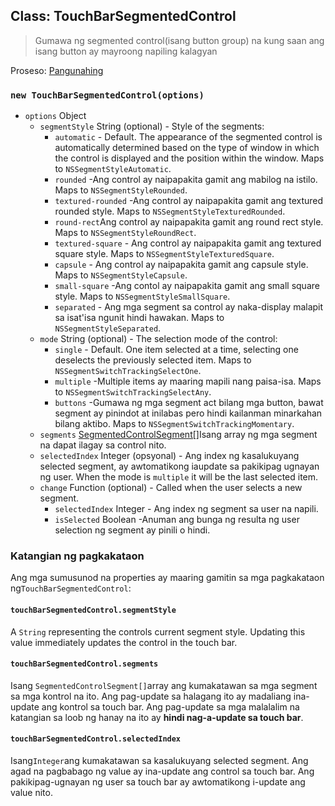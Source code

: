 ## Class: TouchBarSegmentedControl

> Gumawa ng segmented control(isang button group) na kung saan ang isang button ay mayroong napiling kalagyan

Proseso: [Pangunahing](../tutorial/application-architecture.md#main-and-renderer-processes)

### `new TouchBarSegmentedControl(options)`

* `options` Object
  * `segmentStyle` String (optional) - Style of the segments:
    * `automatic` - Default. The appearance of the segmented control is automatically determined based on the type of window in which the control is displayed and the position within the window. Maps to `NSSegmentStyleAutomatic`.
    * `rounded` -Ang control ay naipapakita gamit ang mabilog na istilo. Maps to `NSSegmentStyleRounded`.
    * `textured-rounded` -Ang control ay naipapakita gamit ang textured rounded style. Maps to `NSSegmentStyleTexturedRounded`.
    * `round-rect`Ang control ay naipapakita gamit ang round rect style. Maps to `NSSegmentStyleRoundRect`.
    * `textured-square` - Ang control ay naipapakita gamit ang textured square style. Maps to `NSSegmentStyleTexturedSquare`.
    * `capsule` - Ang control ay naipapakita gamit ang capsule style. Maps to `NSSegmentStyleCapsule`.
    * `small-square` -Ang contol ay naipapakita gamit ang small square style. Maps to `NSSegmentStyleSmallSquare`.
    * `separated` - Ang mga segment sa control ay naka-display malapit sa isat'isa ngunit hindi hawakan. Maps to `NSSegmentStyleSeparated`.
  * `mode` String (optional) - The selection mode of the control:
    * `single` - Default. One item selected at a time, selecting one deselects the previously selected item. Maps to `NSSegmentSwitchTrackingSelectOne`.
    * `multiple` -Multiple items ay maaring mapili nang paisa-isa. Maps to `NSSegmentSwitchTrackingSelectAny`.
    * `buttons` -Gumawa ng mga segment act bilang mga button, bawat segment ay pinindot at inilabas pero hindi kailanman minarkahan bilang aktibo. Maps to `NSSegmentSwitchTrackingMomentary`.
  * `segments` [SegmentedControlSegment[]](structures/segmented-control-segment.md)Isang array ng mga segment na dapat ilagay sa control nito.
  * `selectedIndex` Integer (opsyonal) - Ang index ng kasalukuyang selected segment, ay awtomatikong iaupdate sa pakikipag ugnayan ng user. When the mode is `multiple` it will be the last selected item.
  * `change` Function (optional) - Called when the user selects a new segment.
    * `selectedIndex` Integer - Ang index ng segment sa user na napili.
    * `isSelected` Boolean -Anuman ang bunga ng resulta ng user selection ng segment ay pinili o hindi.

### Katangian ng pagkakataon

Ang mga sumusunod na properties ay maaring gamitin sa mga pagkakataon ng`TouchBarSegmentedControl`:

#### `touchBarSegmentedControl.segmentStyle`

A `String` representing the controls current segment style. Updating this value immediately updates the control in the touch bar.

#### `touchBarSegmentedControl.segments`

Isang `SegmentedControlSegment[]`array ang kumakatawan sa mga segment sa mga kontrol na ito. Ang pag-update sa halagang ito ay madaliang ina-update ang kontrol sa touch bar. Ang pag-update sa mga malalalim na katangian sa loob ng hanay na ito ay **hindi nag-a-update sa touch bar**.

#### `touchBarSegmentedControl.selectedIndex`

Isang`Integer`ang kumakatawan sa kasalukuyang selected segment. Ang agad na pagbabago ng value ay ina-update ang control sa touch bar. Ang pakikipag-ugnayan ng user sa touch bar ay awtomatikong i-update ang value nito.
